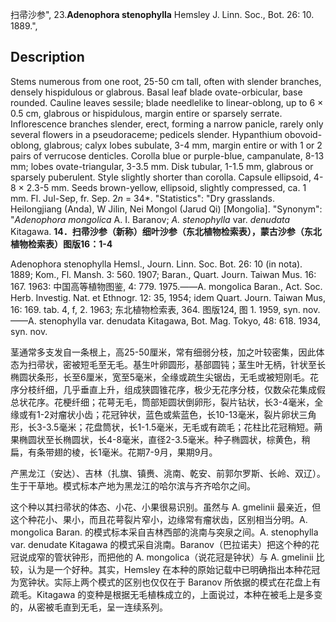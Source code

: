 扫帚沙参",
23.**Adenophora stenophylla** Hemsley J. Linn. Soc., Bot. 26: 10. 1889.",

## Description
Stems numerous from one root, 25-50 cm tall, often with slender branches, densely hispidulous or glabrous. Basal leaf blade ovate-orbicular, base rounded. Cauline leaves sessile; blade needlelike to linear-oblong, up to 6 × 0.5 cm, glabrous or hispidulous, margin entire or sparsely serrate. Inflorescence branches slender, erect, forming a narrow panicle, rarely only several flowers in a pseudoraceme; pedicels slender. Hypanthium obovoid-oblong, glabrous; calyx lobes subulate, 3-4 mm, margin entire or with 1 or 2 pairs of verrucose denticles. Corolla blue or purple-blue, campanulate, 8-13 mm; lobes ovate-triangular, 3-3.5 mm. Disk tubular, 1-1.5 mm, glabrous or sparsely puberulent. Style slightly shorter than corolla. Capsule ellipsoid, 4-8 × 2.3-5 mm. Seeds brown-yellow, ellipsoid, slightly compressed, ca. 1 mm. Fl. Jul-Sep, fr. Sep. 2*n* = 34*.
  "Statistics": "Dry grasslands. Heilongjiang (Anda), W Jilin, Nei Mongol (Jarud Qi) [Mongolia].
  "Synonym": "*Adenophora mongolica* A. I. Baranov; *A. stenophylla* var. *denudata* Kitagawa.
**14．扫帚沙参（新称）细叶沙参（东北植物检索表），蒙古沙参（东北植物检索表）图版16：1-4**

Adenophora stenophylla Hemsl., Journ. Linn. Soc. Bot. 26: 10 (in nota). 1889; Kom., Fl. Mansh. 3: 560. 1907; Baran., Quart. Journ. Taiwan Mus. 16: 167. 1963: 中国高等植物图鉴, 4: 779. 1975.——A. mongolica Baran., Act. Soc. Herb. Investig. Nat. et Ethnogr. 12: 35, 1954; idem Quart. Journ. Taiwan Mus, 16: 169. tab. 4, f, 2. 1963; 东北植物检索表, 364. 图版124, 图 1. 1959, syn. nov. ——A. stenophylla var. denudata Kitagawa, Bot. Mag. Tokyo, 48: 618. 1934, syn. nov.

茎通常多支发自一条根上，高25-50厘米，常有细弱分枝，加之叶较密集，因此体态为扫帚状，密被短毛至无毛。基生叶卵圆形，基部圆钝；茎生叶无柄，针状至长椭圆状条形，长至6厘米，宽至5毫米，全缘或疏生尖锯齿，无毛或被短刚毛。花序分枝纤细，几乎垂直上升，组成狭圆锥花序，极少无花序分枝，仅数朵花集成假总状花序。花梗纤细；花萼无毛，筒部矩圆状倒卵形，裂片钻状，长3-4毫米，全缘或有1-2对瘤状小齿；花冠钟状，蓝色或紫蓝色，长10-13毫米，裂片卵状三角形，长3-3.5毫米；花盘筒状，长1-1.5毫米，无毛或有疏毛；花柱比花冠稍短。蒴果椭圆状至长椭圆状，长4-8毫米，直径2-3.5毫米。种子椭圆状，棕黄色，稍扁，有条带翅的棱，长1毫米。花期7-9月，果期9月。

产黑龙江（安达）、吉林（扎旗、镇赉、洮南、乾安、前郭尔罗斯、长岭、双辽）。生于干草地。模式标本产地为黑龙江的哈尔滨与齐齐哈尔之间。

这个种以其扫帚状的体态、小花、小果很易识别。虽然与 A. gmelinii 最亲近，但这个种花小、果小，而且花萼裂片窄小，边缘常有瘤状齿，区别相当分明。A. mongolica Baran. 的模式标本采自吉林西部的洮南与突泉之间。A. stenophylla var. denudate Kitagawa 的模式采自洮南。Baranov（巴拉诺夫）把这个种的花冠说成窄的管状钟形，而把他的 A. mongolica（说花冠是钟状）与 A. gmelinii 比较，认为是一个好种。其实，Hemsley 在本种的原始记载中已明确指出本种花冠为宽钟状。实际上两个模式的区别也仅仅在于 Baranov 所依据的模式在花盘上有疏毛。Kitagawa 的变种是根据无毛植株成立的，上面说过，本种在被毛上是多变的，从密被毛直到无毛，呈一连续系列。
